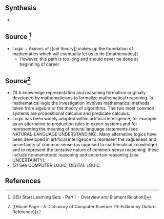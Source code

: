 ## Synthesis
- 
## Source [^1]
- Logic + Axioms of [[set theory]] makes up the foundation of mathematics which will eventually let us to do [[mathematics]]
	- However, this path is too long and should never be done at beginning of career

## Source[^2]
- (1) A knowledge representation and reasoning formalism originally developed by mathematicians to formalize mathematical reasoning. In mathematical logic the investigation involves mathematical methods taken from algebra or the theory of algorithms. The two most common systems are propositional calculus and predicate calculus.
- Logic has been widely adopted within artificial intelligence, for example as an alternative to production rules in expert systems and for representing the meaning of natural language statements (see NATURAL-LANGUAGE UNDERSTANDING). Many alternative logics have been developed in artificial intelligence to represent the vagueness and uncertainty of common sense (as opposed to mathematical knowledge) and to represent the tentative nature of common-sense reasoning; these include nonmonotonic reasoning and uncertain reasoning (see UNCERTAINTY). 
- (2) See COMPUTER LOGIC, DIGITAL LOGIC.
## References

[^1]: [[(5) Start Learning Sets - Part 1 - Overview and Element Relation]]
[^2]: [[Home Page - A Dictionary of Computer Science 7th Edition by Oxford Reference]]